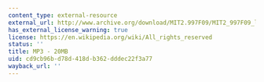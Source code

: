 ```yaml
---
content_type: external-resource
external_url: http://www.archive.org/download/MIT2.997F09/MIT2_997F09_lec05.mp3
has_external_license_warning: true
license: https://en.wikipedia.org/wiki/All_rights_reserved
status: ''
title: MP3 - 20MB
uid: cd9cb96b-d78d-418d-b362-dddec22f3a77
wayback_url: ''
---
```

